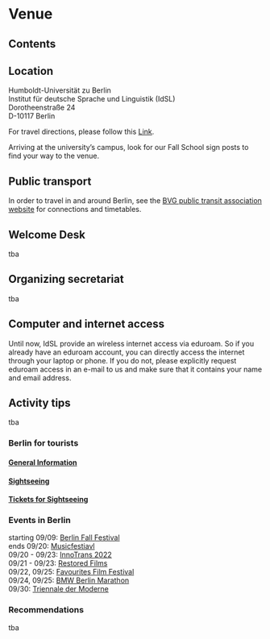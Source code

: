 # Venue
## Contents

## Location 

Humboldt-Universität zu Berlin <br>
Institut für deutsche Sprache und Linguistik (IdSL) <br>
Dorotheenstraße 24 <br>
D-10117 Berlin <br>

For travel directions, please follow this [Link](https://www.google.com/maps/place/Dorotheenstra%C3%9Fe+24,+10117+Berlin/@52.5192856,13.3902735,17z/data=!3m1!4b1!4m5!3m4!1s0x47a851dcc2c9cd0b:0xff117db4f09928b9!8m2!3d52.5192856!4d13.3924622).

Arriving at the university’s campus, look for our Fall School sign posts to find your way to the venue.

## Public transport

In order to travel in and around Berlin, see the [BVG public transit association website](https://www.bvg.de/de) for connections and timetables.

## Welcome Desk 
tba

## Organizing secretariat
tba

## Computer and internet access

Until now, IdSL provide an wireless internet access via eduroam. So if you already have an eduroam account, you can directly access the internet through your laptop or phone. If you do not, please explicitly request eduroam access in an e-mail to us and make sure that it contains your name and email address. 

## Activity tips
tba

### Berlin for tourists
#### [General Information](https://www.visitberlin.de/de)<br>
#### [Sightseeing](https://www.visitberlin.de/de/top-10-sehenswuerdigkeiten-berlin)<br>
#### [Tickets for Sightseeing](https://www.visitberlin.de/de/tickets-veranstaltungen-sehenswuerdigkeiten-berlin)<br>
### Events in Berlin 
starting 09/09:   [Berlin Fall Festival](https://www.berlin.de/en/events/6279065-2842498-berliner-herbst-rummel.en.html)<br>
ends 09/20:       [Musicfestiavl](https://www.berlin.de/events/2097261-2229501-musikfest-berlin.html)<br>
09/20 - 09/23:    [InnoTrans 2022](https://www.berlin.de/wirtschaft/messen/3250206-1612022-innotrans.html)<br>
09/21 - 09/23:    [Restored Films](https://www.berlin.de/kino/filmfestivals/6333125-2020379-film-restored.html)<br>
09/22, 09/25:     [Favourites Film Festival](https://www.berlin.de/kino/filmfestivals/1992187-2020379-favourites-film-festival.html)<br>
09/24, 09/25:     [BMW Berlin Marathon](https://www.berlin.de/special/sport-und-fitness/laufkalender/62716-36032-berlin-marathon.html)<br>
09/30:            [Triennale der Moderne](https://www.berlin.de/events/3097448-2229501-triennale-moderne-berlin.html)<br>

### Recommendations
tba
